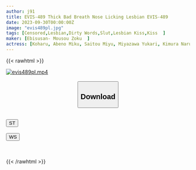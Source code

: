```yaml
---
author: j91
title: EVIS-489 Thick Bad Breath Nose Licking Lesbian EVIS-489
date: 2023-09-30T00:00:00Z
image: "evis489pl.jpg"
tags: [Censored,Lesbian,Dirty Words,Slut,Lesbian Kiss,Kiss	]
maker: [Ebisusan- Mousou Zoku  ]
actress: [Koharu, Abeno Miku, Saitou Miyu, Miyazawa Yukari, Kimura Narumi,Kitano Mirei ,NIMO ,Hoshi Ameri ,Hinata Nanako ,Natsuhi Kaze ]
---
```



{{< rawhtml >}}

<div class="video" data-videoid="P6RMXqO6VVS06XM">
    <a href="javascript:;">
        <img src="https://my.j91.asia/posts/evis489pl/evis489pl.jpg" width="WIDTH" height="HEIGHT" alt="evis489pl.mp4" loading="lazy">
    </a>
</div>

<script type="text/javascript" src="https://j91.asia/asset/on-demand-st.js"></script>

<br>
  <link rel="stylesheet" href="https://j91.asia/asset/bs5.css">
  
  <center>
  <button class="btn btn-primary" type="button" data-bs-toggle="collapse" data-bs-target=".multi-collapse" aria-expanded="false" aria-controls="multiCollapseExample1 multiCollapseExample2"><h2>Download</h2></button></center>
</p>
<div class="row">
  <div class="col">
    <div class="collapse multi-collapse" id="multiCollapseExample1">
      <div class="card card-body">
	      	      <br>
<div class="buttons">  
<a href="https://streamtape.to/v/P6RMXqO6VVS06XM"><button class="btn-hover color-3"><i class="fa fa-download"></i> ST</button></a></div>
    </div>
  </div>
</div>
  <div class="col">
    <div class="collapse multi-collapse" id="multiCollapseExample2">
      <div class="card card-body">
	      <br>
<div class="buttons">
    <a href="https://wolfstream.tv/3gocvhl8vj1k"><button class="btn-hover color-9"><i class="fa fa-download"></i> WS</button></a></div>
<br><br>
      </div>
    </div>
  </div>
</div>

{{< /rawhtml >}}
